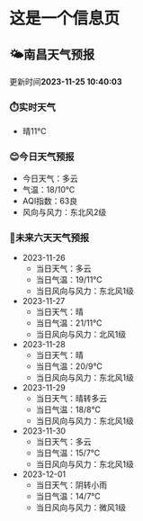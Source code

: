 # 这是一个信息页 
## 🌤️**南昌**天气预报
更新时间**2023-11-25 10:40:03**
### ⏱️实时天气
- 晴11℃
### 😊今日天气预报
- 今日天气：多云
- 气温：18/10℃
- AQI指数：63良
- 风向与风力：东北风2级
### 🤩未来六天天气预报
- 2023-11-26
  - 当日天气：多云
  - 当日气温：19/11℃
  - 当日风向与风力：东北风1级
- 2023-11-27
  - 当日天气：晴
  - 当日气温：21/11℃
  - 当日风向与风力：北风1级
- 2023-11-28
  - 当日天气：晴
  - 当日气温：20/9℃
  - 当日风向与风力：东北风1级
- 2023-11-29
  - 当日天气：晴转多云
  - 当日气温：18/8℃
  - 当日风向与风力：东北风1级
- 2023-11-30
  - 当日天气：多云
  - 当日气温：15/7℃
  - 当日风向与风力：东北风1级
- 2023-12-01
  - 当日天气：阴转小雨
  - 当日气温：14/7℃
  - 当日风向与风力：微风1级

